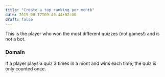 ```yaml
---
title: "Create a top ranking per month"
date: 2019-08-17T09:46:44+02:00
draft: false
---
```


This is the player who won the most different quizzes (not games!) and is not a bot. 

### Domain

If a player plays a quiz 3 times in a mont and wins each time, the quiz is only counted once.
